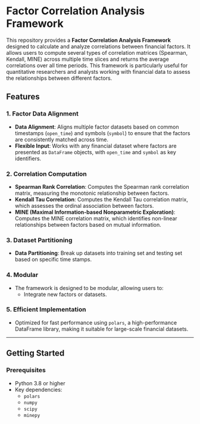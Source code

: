 # Factor Correlation Analysis Framework

This repository provides a **Factor Correlation Analysis Framework** designed to calculate and analyze correlations between financial factors. It allows users to compute several types of correlation matrices (Spearman, Kendall, MINE) across multiple time slices and returns the average correlations over all time periods. This framework is particularly useful for quantitative researchers and analysts working with financial data to assess the relationships between different factors.

## Features

### 1. **Factor Data Alignment**
- **Data Alignment**: Aligns multiple factor datasets based on common timestamps (`open_time`) and symbols (`symbol`) to ensure that the factors are consistently matched across time.
- **Flexible Input**: Works with any financial dataset where factors are presented as `DataFrame` objects, with `open_time` and `symbol` as key identifiers.

### 2. **Correlation Computation**
- **Spearman Rank Correlation**: Computes the Spearman rank correlation matrix, measuring the monotonic relationship between factors.
- **Kendall Tau Correlation**: Computes the Kendall Tau correlation matrix, which assesses the ordinal association between factors.
- **MINE (Maximal Information-based Nonparametric Exploration)**: Computes the MINE correlation matrix, which identifies non-linear relationships between factors based on mutual information.

### 3. **Dataset Partitioning**
- **Data Partitioning**: Break up datasets into training set and testing set based on specific time stamps.
  
### 4. **Modular**
- The framework is designed to be modular, allowing users to:
  - Integrate new factors or datasets.

### 5. **Efficient Implementation**
- Optimized for fast performance using `polars`, a high-performance DataFrame library, making it suitable for large-scale financial datasets.

---

## Getting Started

### Prerequisites

- Python 3.8 or higher
- Key dependencies:
  - `polars`
  - `numpy`
  - `scipy`
  - `minepy`

